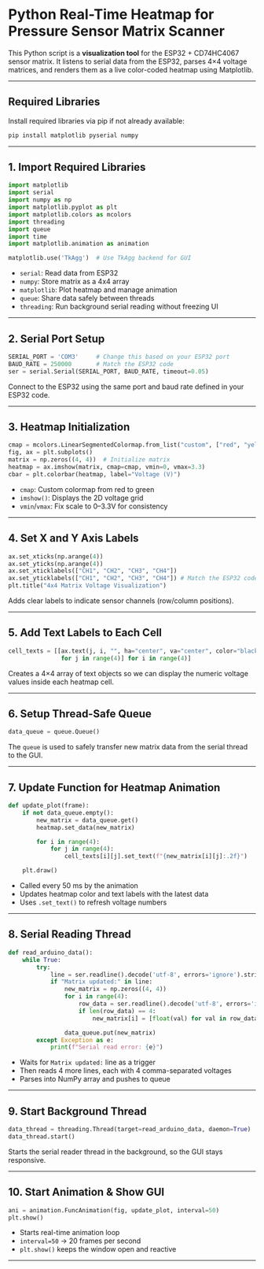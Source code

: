 # Python Real-Time Heatmap for Pressure Sensor Matrix Scanner

This Python script is a **visualization tool** for the ESP32 + CD74HC4067 sensor matrix. It listens to serial data from the ESP32, parses 4×4 voltage matrices, and renders them as a live color-coded heatmap using Matplotlib.

---
## Required Libraries

Install required libraries via pip if not already available:

```bash
pip install matplotlib pyserial numpy
```
---

## 1. Import Required Libraries

```python
import matplotlib
import serial
import numpy as np
import matplotlib.pyplot as plt
import matplotlib.colors as mcolors
import threading
import queue
import time
import matplotlib.animation as animation

matplotlib.use('TkAgg')  # Use TkAgg backend for GUI
```

- `serial`: Read data from ESP32
- `numpy`: Store matrix as a 4x4 array
- `matplotlib`: Plot heatmap and manage animation
- `queue`: Share data safely between threads
- `threading`: Run background serial reading without freezing UI

---

## 2. Serial Port Setup

```python
SERIAL_PORT = 'COM3'     # Change this based on your ESP32 port
BAUD_RATE = 250000       # Match the ESP32 code
ser = serial.Serial(SERIAL_PORT, BAUD_RATE, timeout=0.05)
```

Connect to the ESP32 using the same port and baud rate defined in your ESP32 code.

---

## 3. Heatmap Initialization

```python
cmap = mcolors.LinearSegmentedColormap.from_list("custom", ["red", "yellow", "green"])
fig, ax = plt.subplots()
matrix = np.zeros((4, 4))  # Initialize matrix
heatmap = ax.imshow(matrix, cmap=cmap, vmin=0, vmax=3.3)
cbar = plt.colorbar(heatmap, label="Voltage (V)")
```

- `cmap`: Custom colormap from red to green
- `imshow()`: Displays the 2D voltage grid
- `vmin`/`vmax`: Fix scale to 0–3.3V for consistency

---

## 4. Set X and Y Axis Labels

```python
ax.set_xticks(np.arange(4))
ax.set_yticks(np.arange(4))
ax.set_xticklabels(["CH1", "CH2", "CH3", "CH4"])
ax.set_yticklabels(["CH1", "CH2", "CH3", "CH4"]) # Match the ESP32 code channels
plt.title("4x4 Matrix Voltage Visualization")
```

Adds clear labels to indicate sensor channels (row/column positions).

---

## 5. Add Text Labels to Each Cell

```python
cell_texts = [[ax.text(j, i, "", ha="center", va="center", color="black", fontsize=12)
               for j in range(4)] for i in range(4)]
```

Creates a 4×4 array of text objects so we can display the numeric voltage values inside each heatmap cell.

---

## 6. Setup Thread-Safe Queue

```python
data_queue = queue.Queue()
```

The `queue` is used to safely transfer new matrix data from the serial thread to the GUI.

---

## 7. Update Function for Heatmap Animation

```python
def update_plot(frame):
    if not data_queue.empty():
        new_matrix = data_queue.get()
        heatmap.set_data(new_matrix)

        for i in range(4):
            for j in range(4):
                cell_texts[i][j].set_text(f"{new_matrix[i][j]:.2f}")

    plt.draw()
```

- Called every 50 ms by the animation
- Updates heatmap color and text labels with the latest data
- Uses `.set_text()` to refresh voltage numbers

---

## 8. Serial Reading Thread

```python
def read_arduino_data():
    while True:
        try:
            line = ser.readline().decode('utf-8', errors='ignore').strip()
            if "Matrix updated:" in line:
                new_matrix = np.zeros((4, 4))
                for i in range(4):
                    row_data = ser.readline().decode('utf-8', errors='ignore').strip().split(",")
                    if len(row_data) == 4:
                        new_matrix[i] = [float(val) for val in row_data]

                data_queue.put(new_matrix)
        except Exception as e:
            print(f"Serial read error: {e}")
```

- Waits for `Matrix updated:` line as a trigger
- Then reads 4 more lines, each with 4 comma-separated voltages
- Parses into NumPy array and pushes to queue

---

## 9. Start Background Thread

```python
data_thread = threading.Thread(target=read_arduino_data, daemon=True)
data_thread.start()
```

Starts the serial reader thread in the background, so the GUI stays responsive.

---

## 10. Start Animation & Show GUI

```python
ani = animation.FuncAnimation(fig, update_plot, interval=50)
plt.show()
```

- Starts real-time animation loop
- `interval=50` → 20 frames per second
- `plt.show()` keeps the window open and reactive

---
